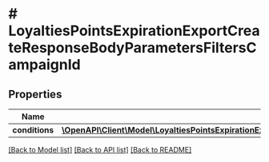# # LoyaltiesPointsExpirationExportCreateResponseBodyParametersFiltersCampaignId

## Properties

Name | Type | Description | Notes
------------ | ------------- | ------------- | -------------
**conditions** | [**\OpenAPI\Client\Model\LoyaltiesPointsExpirationExportCreateResponseBodyParametersFiltersCampaignIdConditions**](LoyaltiesPointsExpirationExportCreateResponseBodyParametersFiltersCampaignIdConditions.md) |  | [optional]

[[Back to Model list]](../../README.md#models) [[Back to API list]](../../README.md#endpoints) [[Back to README]](../../README.md)
